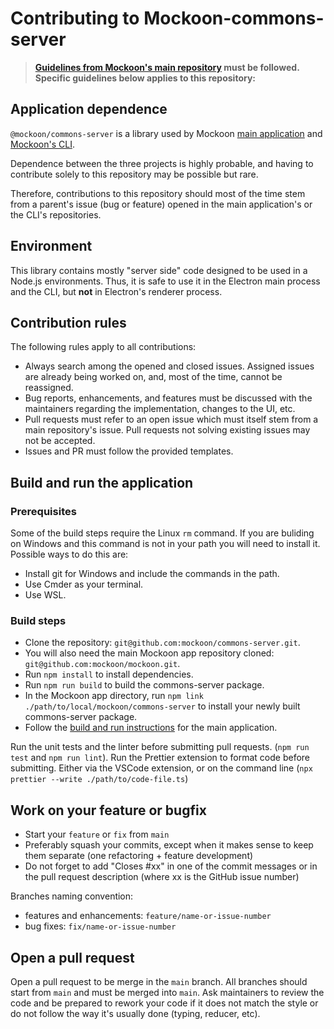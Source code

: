 # Contributing to Mockoon-commons-server

> **[Guidelines from Mockoon's main repository](https://github.com/mockoon/mockoon/blob/main/CONTRIBUTING.md) must be followed.**
> **Specific guidelines below applies to this repository:**

## Application dependence

`@mockoon/commons-server` is a library used by Mockoon [main application](https://github.com/mockoon/mockoon) and [Mockoon's CLI](https://github.com/mockoon/cli).

Dependence between the three projects is highly probable, and having to contribute solely to this repository may be possible but rare. 

Therefore, contributions to this repository should most of the time stem from a parent's issue (bug or feature) opened in the main application's or the CLI's repositories. 

## Environment

This library contains mostly "server side" code designed to be used in a Node.js environments. Thus, it is safe to use it in the Electron main process and the CLI, but **not** in Electron's renderer process.

## Contribution rules

The following rules apply to all contributions:

- Always search among the opened and closed issues. Assigned issues are already being worked on, and, most of the time, cannot be reassigned.
- Bug reports, enhancements, and features must be discussed with the maintainers regarding the implementation, changes to the UI, etc.
- Pull requests must refer to an open issue which must itself stem from a main repository's issue. Pull requests not solving existing issues may not be accepted.
- Issues and PR must follow the provided templates.

## Build and run the application

### Prerequisites

Some of the build steps require the Linux `rm` command. If you are buliding on Windows and this command is not in your path you will need to install it. Possible ways to do this are:
 - Install git for Windows and include the commands in the path.
 - Use Cmder as your terminal.
 - Use WSL.

### Build steps

 - Clone the repository: `git@github.com:mockoon/commons-server.git`.
 - You will also need the main Mockoon app repository cloned: `git@github.com:mockoon/mockoon.git`.
 - Run `npm install` to install dependencies.
 - Run `npm run build` to build the commons-server package.
 - In the Mockoon app directory, run `npm link ./path/to/local/mockoon/commons-server` to install your newly built commons-server package.
 - Follow the [build and run instructions](https://github.com/mockoon/mockoon/blob/main/CONTRIBUTING.md) for the main application.

Run the unit tests and the linter before submitting pull requests. (`npm run test` and `npm run lint`).
Run the Prettier extension to format code before submitting. Either via the VSCode extension, or on the command line (`npx prettier --write ./path/to/code-file.ts`)

## Work on your feature or bugfix

- Start your `feature` or `fix` from `main`
- Preferably squash your commits, except when it makes sense to keep them separate (one refactoring + feature development)
- Do not forget to add "Closes #xx" in one of the commit messages or in the pull request description (where xx is the GitHub issue number)

Branches naming convention:
- features and enhancements: `feature/name-or-issue-number`
- bug fixes: `fix/name-or-issue-number`

## Open a pull request

Open a pull request to be merge in the `main` branch. All branches should start from `main` and must be merged into `main`.
Ask maintainers to review the code and be prepared to rework your code if it does not match the style or do not follow the way it's usually done (typing, reducer, etc).
